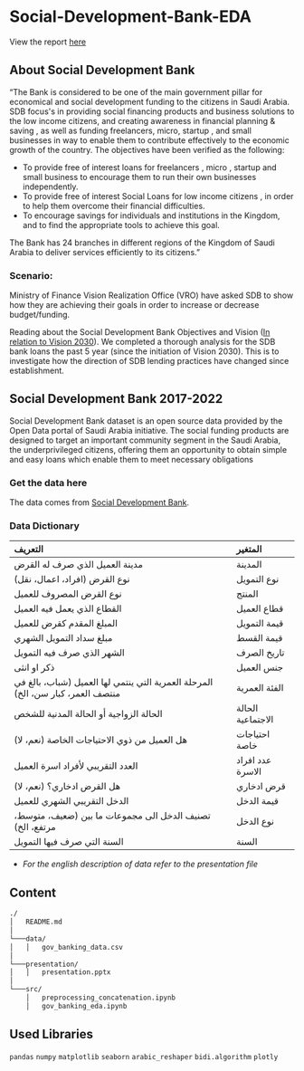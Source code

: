 # Social-Development-Bank-EDA
View the report [here](https://alhuri.github.io/Social-Development-Bank-EDA/gov_banking_eda.html)

## About Social Development Bank

“The Bank is considered to be one of the main government pillar for economical and social development funding to the  citizens in Saudi Arabia. SDB focus's  in providing social financing products and business solutions to the low income citizens, and creating awareness in financial planning & saving , as well as funding freelancers, micro, startup , and small businesses  in way to enable them to contribute effectively to the economic growth of  the country. 
The objectives have been verified as the following:

- To provide free of interest loans for freelancers , micro , startup and small business  to encourage them to run their own businesses independently.
- To provide free of interest  Social Loans for low income citizens , in order to help them overcome their financial difficulties.
- To encourage savings for individuals and institutions in the Kingdom, and to find the appropriate tools to achieve this goal.

The Bank has 24 branches in different regions of the Kingdom of Saudi Arabia to deliver services efficiently to its citizens.”

### Scenario:

Ministry of Finance Vision Realization Office (VRO) have asked SDB to show how they are achieving their goals in order to increase or decrease budget/funding.

Reading about the Social Development Bank Objectives and Vision ([In relation to Vision 2030](https://www.sdb.gov.sa/en-us/about-us/bank_vision_2030)). We completed a thorough analysis for the SDB bank loans the past 5 year (since the initiation of Vision 2030). This is to investigate how the direction of SDB lending practices have changed since establishment.

## Social Development Bank 2017-2022
Social Development Bank dataset is an open source data provided by the Open Data portal of Saudi Arabia initiative. The social funding products are designed to target an important community segment in the Saudi Arabia, the underprivileged citizens, offering them an opportunity to obtain simple and easy loans which enable them to meet necessary obligations

### Get the data here
The data comes from [Social Development Bank](https://data.gov.sa/Data/en/organization/social_development_bank). 

### Data Dictionary



|التعريف |	المتغير |
|:---------|:-----------|
مدينة العميل الذي صرف له القرض	|المدينة
نوع القرض (افراد، اعمال، نقل)|	نوع التمويل
نوع القرض المصروف للعميل	|المنتج
القطاع الذي يعمل فيه العميل|	قطاع العميل
المبلغ المقدم كقرض للعميل|	قيمة التمويل
مبلغ سداد التمويل الشهري	|قيمة القسط
الشهر الذي صرف فيه التمويل|	تاريخ الصرف
ذكر او انثى	|جنس العميل
المرحلة العمرية التي ينتمي لها العميل (شباب، بالغ في منتصف العمر، كبار سن، الخ)	|الفئة العمرية
الحالة الزواجية أو الحالة المدنية للشخص	|الحالة الاجتماعية
هل العميل من ذوي الاحتياجات الخاصة (نعم، لا)|	احتياجات خاصة
العدد التقريبي لأفراد اسرة العميل	|عدد افراد الاسرة
هل القرض ادخاري؟ (نعم، لا)	|قرض ادخاري
الدخل التقريبي الشهري للعميل	|قيمة الدخل
تصنيف الدخل الى مجموعات ما بين (ضعيف، متوسط، مرتفع، الخ)	|نوع الدخل
السنة التي صرف فيها التمويل	|السنة

* *For the english description of data refer to the presentation file*


## Content 

```bash
./
│   README.md
│   
└───data/
│   │   gov_banking_data.csv
│   
└───presentation/
│   │   presentation.pptx
│   
└───src/
    │   preprocessing_concatenation.ipynb
    │   gov_banking_eda.ipynb
```

## Used Libraries
`pandas` 
`numpy` 
`matplotlib`
`seaborn`
`arabic_reshaper`
`bidi.algorithm`
`plotly`

